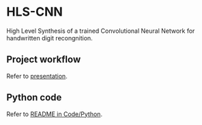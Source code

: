 # HLS-CNN
High Level Synthesis of a trained Convolutional Neural Network for
handwritten digit recongnition.

## Project workflow

Refer to [presentation](/HLS-CNN-presentation-FS.pdf).

## Python code

Refer to [README in Code/Python](Code/Python/README.md).
